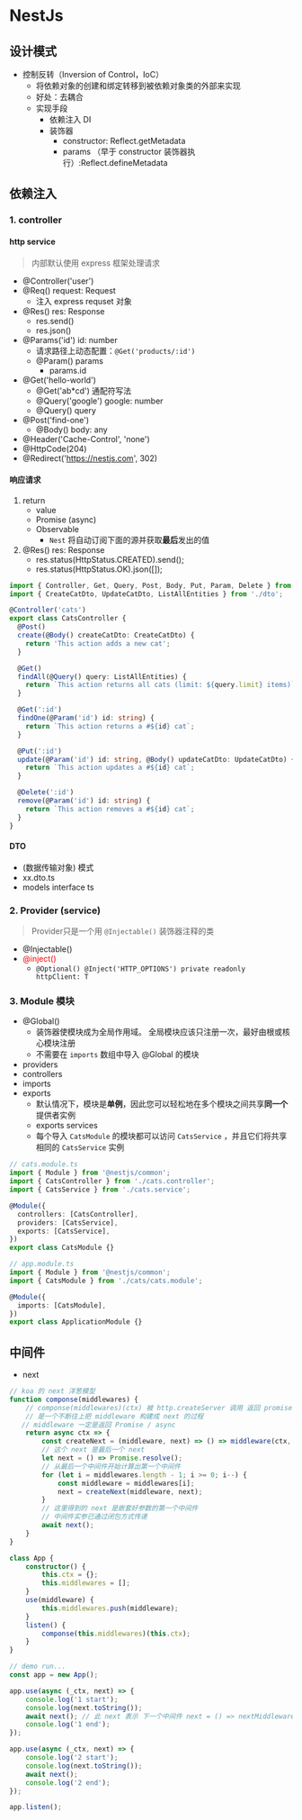 # NestJs

## 设计模式

* 控制反转（Inversion of Control，IoC）
  * 将依赖对象的创建和绑定转移到被依赖对象类的外部来实现
  * 好处：去耦合
  * 实现手段
    * 依赖注入 DI
    * 装饰器
      * constructor: Reflect.getMetadata
      * params （早于 constructor 装饰器执行）:Reflect.defineMetadata

## 依赖注入

### 1. controller

#### http service

> 内部默认使用 express 框架处理请求

* @Controller('user')
* @Req() request: Request
  * 注入 express requset 对象
* @Res() res: Response
  * res.send()
  * res.json()
* @Params('id') id: number
  * 请求路径上动态配置：`@Get('products/:id')`
  * @Param() params
    * params.id
* @Get('hello-world')
  * @Get('ab*cd') 通配符写法
  * @Query('google') google: number
  * @Query() query
* @Post('find-one')
  * @Body() body: any
* @Header('Cache-Control', 'none')
* @HttpCode(204)
* @Redirect('https://nestjs.com', 302)

#### 响应请求

1. return
   * value
   * Promise (async)
   * Observable
     * `Nest` 将自动订阅下面的源并获取**最后**发出的值
2. @Res() res: Response
   * res.status(HttpStatus.CREATED).send();
   * res.status(HttpStatus.OK).json([]);

```ts
import { Controller, Get, Query, Post, Body, Put, Param, Delete } from '@nestjs/common';
import { CreateCatDto, UpdateCatDto, ListAllEntities } from './dto';

@Controller('cats')
export class CatsController {
  @Post()
  create(@Body() createCatDto: CreateCatDto) {
    return 'This action adds a new cat';
  }

  @Get()
  findAll(@Query() query: ListAllEntities) {
    return `This action returns all cats (limit: ${query.limit} items)`;
  }

  @Get(':id')
  findOne(@Param('id') id: string) {
    return `This action returns a #${id} cat`;
  }

  @Put(':id')
  update(@Param('id') id: string, @Body() updateCatDto: UpdateCatDto) {
    return `This action updates a #${id} cat`;
  }

  @Delete(':id')
  remove(@Param('id') id: string) {
    return `This action removes a #${id} cat`;
  }
}
```

#### DTO

* (数据传输对象) 模式
* xx.dto.ts
* models interface ts

### 2. Provider (service)

> Provider只是一个用 `@Injectable()` 装饰器注释的类

* @Injectable()
* <font color="red">@inject() </font>
  * `@Optional() @Inject('HTTP_OPTIONS') private readonly httpClient: T`

### 3. Module 模块

* @Global()
  * 装饰器使模块成为全局作用域。 全局模块应该只注册一次，最好由根或核心模块注册
  * 不需要在 `imports` 数组中导入  @Global 的模块
* providers
* controllers
* imports
* exports
  * 默认情况下，模块是**单例**，因此您可以轻松地在多个模块之间共享**同一个**提供者实例
  * exports services
  * 每个导入 `CatsModule` 的模块都可以访问 `CatsService` ，并且它们将共享相同的 `CatsService` 实例

```ts
// cats.module.ts
import { Module } from '@nestjs/common';
import { CatsController } from './cats.controller';
import { CatsService } from './cats.service';

@Module({
  controllers: [CatsController],
  providers: [CatsService],
  exports: [CatsService],
})
export class CatsModule {}

// app.module.ts
import { Module } from '@nestjs/common';
import { CatsModule } from './cats/cats.module';

@Module({
  imports: [CatsModule],
})
export class ApplicationModule {}
```

## 中间件

* next

```ts
// koa 的 next 洋葱模型
function componse(middlewares) {
    // componse(middlewares)(ctx) 被 http.createServer 调用 返回 promise
    // 是一个不断往上把 middleware 构建成 next 的过程
   // middleware 一定是返回 Promise / async
    return async ctx => {
        const createNext = (middleware, next) => () => middleware(ctx, next);
        // 这个 next 是最后一个 next
        let next = () => Promise.resolve();
        // 从最后一个中间件开始计算出第一个中间件
        for (let i = middlewares.length - 1; i >= 0; i--) {
            const middleware = middlewares[i];
            next = createNext(middleware, next);
        }
        // 这里得到的 next 是嵌套好参数的第一个中间件
        // 中间件实参已通过闭包方式传递
        await next();
    }
}

class App {
    constructor() {
        this.ctx = {};
        this.middlewares = [];
    }
    use(middleware) {
        this.middlewares.push(middleware);
    }
    listen() {
        componse(this.middlewares)(this.ctx);
    }
}
```

```ts
// demo run...
const app = new App();

app.use(async (_ctx, next) => {
    console.log('1 start');
    console.log(next.toString());
    await next(); // 此 next 表示 下一个中间件 next = () => nextMiddleware(_ctx, _next)
    console.log('1 end');
});

app.use(async (_ctx, next) => {
    console.log('2 start');
    console.log(next.toString());
    await next();
    console.log('2 end');
});

app.listen();
```
